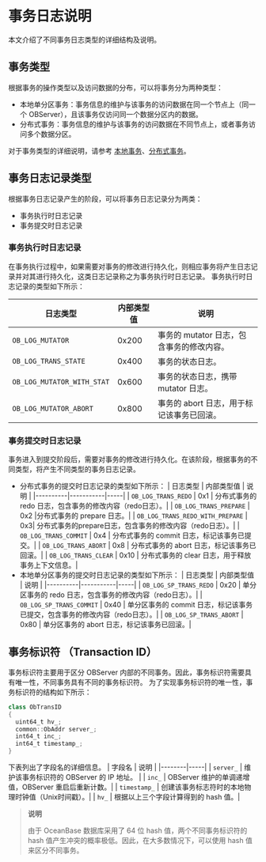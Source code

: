 # 事务日志说明

本文介绍了不同事务日志类型的详细结构及说明。

## 事务类型

根据事务的操作类型以及访问数据的分布，可以将事务分为两种类型：

* 本地单分区事务：事务信息的维护与该事务的访问数据在同一个节点上（同一个 OBServer），且该事务仅访问同一个数据分区内的数据。
* 分布式事务：事务信息的维护与该事务的访问数据在不同节点上，或者事务访问多个数据分区。

对于事务类型的详细说明，请参考 [本地事务](../../../15.oceanbase-database-overview/7.transaction-management/1.transactions/7.local-transactions.md)、[分布式事务](../../../15.oceanbase-database-overview/7.transaction-management/1.transactions/8.distributed-transactions/1.overview-of-distributed-transactions.md)。

## 事务日志记录类型

根据事务日志记录产生的阶段，可以将事务日志记录分为两类：

* 事务执行时日志记录
* 事务提交时日志记录

### 事务执行时日志记录

在事务执行过程中，如果需要对事务的修改进行持久化，则相应事务将产生日志记录并对其进行持久化，这类日志记录称之为事务执行时日志记录。
事务执行时日志记录的类型如下所示：

| 日志类型 | 内部类型值 | 说明 |
|----------|-----------|-----|
| `OB_LOG_MUTATOR`           | 0x200 | 事务的 mutator 日志，包含事务的修改内容。|
| `OB_LOG_TRANS_STATE`       | 0x400 | 事务的状态日志。 |
| `OB_LOG_MUTATOR_WITH_STAT` | 0x600 | 事务的状态日志，携带 mutator 日志。 |
| `OB_LOG_MUTATOR_ABORT`     | 0x800 | 事务的 abort 日志，用于标记该事务已回滚。|

### 事务提交时日志记录

事务进入到提交阶段后，需要对事务的修改进行持久化。在该阶段，根据事务的不同类型，将产生不同类型的事务日志记录。

* 分布式事务的提交时日志记录的类型如下所示：
  | 日志类型 | 内部类型值 | 说明 |
  |----------|-----------|-----|
  | `OB_LOG_TRANS_REDO`    | 0x1  | 分布式事务的 redo 日志，包含事务的修改内容（redo日志）。|
  | `OB_LOG_TRANS_PREPARE` | 0x2  |分布式事务的 prepare 日志。|
  | `OB_LOG_TRANS_REDO_WITH_PREPARE` | 0x3| 分布式事务的prepare日志，包含事务的修改内容（redo日志）。|
  | `OB_LOG_TRANS_COMMIT`  | 0x4  | 分布式事务的 commit 日志，标记该事务已提交。|
  | `OB_LOG_TRANS_ABORT`   | 0x8  | 分布式事务的 abort 日志，标记该事务已回滚。|
  | `OB_LOG_TRANS_CLEAR`   | 0x10 | 分布式事务的 clear 日志，用于释放事务上下文信息。|
* 本地单分区事务的提交时日志记录的类型如下所示：
  | 日志类型 | 内部类型值 | 说明 |
  |----------|-----------|-----|
  | `OB_LOG_SP_TRANS_REDO`   | 0x20 | 单分区事务的 redo 日志，包含事务的修改内容（redo日志）。|
  | `OB_LOG_SP_TRANS_COMMIT` | 0x40 | 单分区事务的 commit 日志，标记该事务已提交，包含事务的修改内容（redo日志）。|
  | `OB_LOG_SP_TRANS_ABORT`  | 0x80 | 单分区事务的 abort 日志，标记该事务已回滚。|

## 事务标识符 （Transaction ID）

事务标识符主要用于区分 OBServer 内部的不同事务。因此，事务标识符需要具有唯一性，不同事务具有不同的事务标识符。
为了实现事务标识符的唯一性，事务标识符的结构如下所示：

```java
class ObTransID
{
  uint64_t hv_;
  common::ObAddr server_;
  int64_t inc_;
  int64_t timestamp_;
}
```

下表列出了字段名的详细信息。
| 字段名 | 说明 |
|--------|-----|
| `server_`    | 维护该事务标识符的 OBServer 的 IP 地址。 |
| `inc_`       | OBServer 维护的单调递增值，OBServer 重启后重新计数。|
| `timestamp_` | 创建该事务标志符时的本地物理时钟值（Unix时间戳）。|
| `hv_`        | 根据以上三个字段计算得到的 hash 值。|

> **说明**
>
> 由于 OceanBase 数据库采用了 64 位 hash 值，两个不同事务标识符的 hash 值产生冲突的概率极低。因此，在大多数情况下，可以使用 hash 值来区分不同事务。
